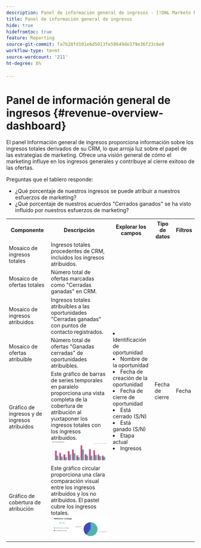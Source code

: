 ```yaml
---
description: Panel de información general de ingresos - [!DNL Marketo Measure] - Producto
title: Panel de información general de ingresos
hide: true
hidefromtoc: true
feature: Reporting
source-git-commit: fa7b28fd101e6d5013fe59649de379e36f23c6e0
workflow-type: tm+mt
source-wordcount: '211'
ht-degree: 8%

---
```


# Panel de información general de ingresos {#revenue-overview-dashboard}

El panel Información general de ingresos proporciona información sobre los ingresos totales derivados de su CRM, lo que arroja luz sobre el papel de las estrategias de marketing. Ofrece una visión general de cómo el marketing influye en los ingresos generales y contribuye al cierre exitoso de las ofertas.

Preguntas que el tablero responde:

* ¿Qué porcentaje de nuestros ingresos se puede atribuir a nuestros esfuerzos de marketing?
* ¿Qué porcentaje de nuestros acuerdos &quot;Cerrados ganados&quot; se ha visto influido por nuestros esfuerzos de marketing?

<table style="table-layout:auto"> 
<tbody>
  <tr> 
   <th>Componente</th> 
   <th>Descripción</th>
   <th>Explorar los campos</th>
   <th>Tipo de datos</th>
   <th>Filtros</th>
  </tr>
  <tr>
    <td>Mosaico de ingresos totales</td>
    <td>Ingresos totales procedentes de CRM, incluidos los ingresos atribuidos.</td>
    <td rowspan="6"><li>Identificación de oportunidad</li>
<li>Nombre de la oportunidad</li>
<li>Fecha de creación de la oportunidad</li>
<li>Fecha de cierre de oportunidad</li>
<li>Está cerrado (S/N)</li>
<li>Está ganado (S/N)</li>
<li>Etapa actual</li>
<li>Ingresos</li></td>
    <td rowspan="6">Fecha de cierre</td>
    <td rowspan="6">Fecha</td>
  </tr>
  <tr>
    <td>Mosaico de ofertas totales</td>
    <td>Número total de ofertas marcadas como "Cerradas ganadas" en CRM.</td>
  </tr>
  <tr>
    <td>Mosaico de ingresos atribuidos</td>
    <td>Ingresos totales atribuibles a las oportunidades "Cerradas ganadas" con puntos de contacto registrados.</td>
  </tr>
  <tr>
    <td>Mosaico de ofertas atribuible</td>
    <td>Número total de ofertas "Ganadas cerradas" de oportunidades atribuibles.</td>
  </tr>
  <tr>
    <td>Gráfico de ingresos y de ingresos atribuidos</td>
    <td>Este gráfico de barras de series temporales en paralelo proporciona una vista completa de la cobertura de atribución al yuxtaponer los ingresos totales con los ingresos atribuidos.
    <br/><img src="assets/revenue-overview-dashboard-1.png" width="600"></td>
  </tr>
  <tr>
    <td>Gráfico de cobertura de atribución</td>
    <td>Este gráfico circular proporciona una clara comparación visual entre los ingresos atribuidos y los no atribuidos. El pastel cubre los ingresos totales.
    <br/>
    <img src="assets/revenue-overview-dashboard-2.png" width="600"></td>
  </tr>
</tbody>
</table>
